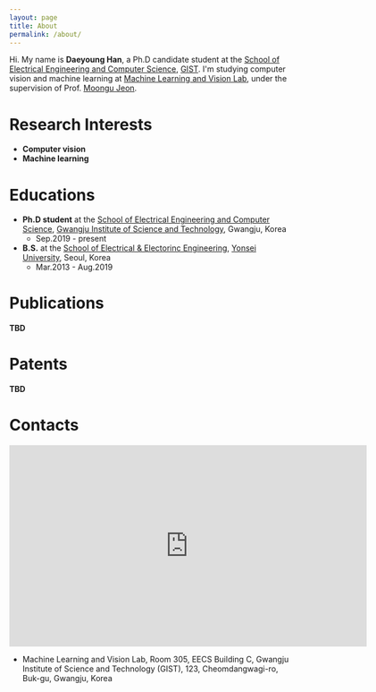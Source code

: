 ```yaml
---
layout: page
title: About
permalink: /about/
---
```


Hi. My name is **Daeyoung Han**, a Ph.D candidate student at the [School of Electrical Engineering and Computer Science](https://eecs.gist.ac.kr/eecs/), [GIST](https://www.gist.ac.kr/kr/main.html). I'm studying computer vision and machine learning at [Machine Learning and Vision Lab](https://sites.google.com/view/mlv/), under the supervision of Prof. [Moongu Jeon](https://sites.google.com/view/mlv/people/professor).

# Research Interests
- **Computer vision**
- **Machine learning**

# Educations
- **Ph.D student** at the [School of Electrical Engineering and Computer Science](https://eecs.gist.ac.kr/eecs/), [Gwangju Institute of Science and Technology](https://www.gist.ac.kr/kr/main.html), Gwangju, Korea  
  - Sep.2019 - present
- **B.S.** at the [School of Electrical & Electorinc Engineering](http://ee.yonsei.ac.kr/ee_en/index.do), [Yonsei University](https://www.yonsei.ac.kr/en_sc/), Seoul, Korea  
  - Mar.2013 - Aug.2019

# Publications
**TBD**

# Patents
**TBD**

# Contacts
<iframe src="https://www.google.com/maps/embed?pb=!1m18!1m12!1m3!1d475.2281806543489!2d126.84135291225219!3d35.229079355367695!2m3!1f0!2f0!3f0!3m2!1i1024!2i768!4f13.1!3m3!1m2!1s0x0%3A0x0!2zMzXCsDEzJzQ1LjAiTiAxMjbCsDUwJzI5LjkiRQ!5e0!3m2!1sko!2skr!4v1591707300295!5m2!1sko!2skr" width="640" height="360" frameborder="0" style="border:0;" allowfullscreen="" aria-hidden="false" tabindex="0"></iframe>  

- Machine Learning and Vision Lab, Room 305, EECS Building C, Gwangju Institute of Science and Technology (GIST), 123, Cheomdangwagi-ro, Buk-gu, Gwangju, Korea

